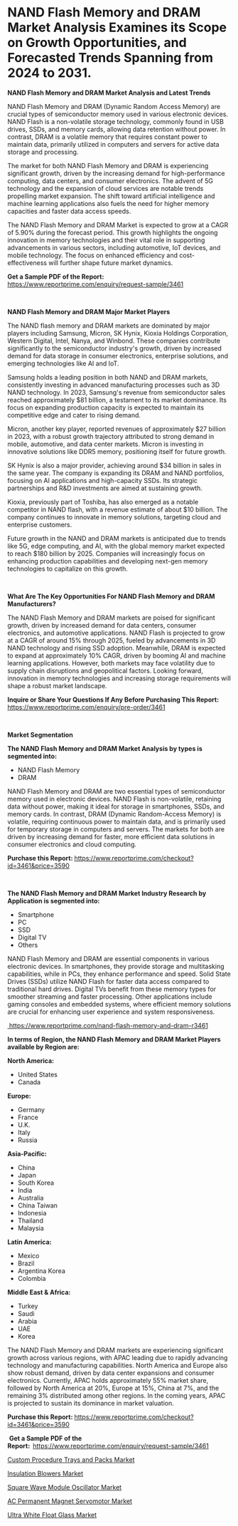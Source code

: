 <p><h1>NAND Flash Memory and DRAM Market Analysis Examines its Scope on Growth Opportunities, and Forecasted Trends Spanning from 2024 to 2031.</h1></p><p><strong>NAND Flash Memory and DRAM Market Analysis and Latest Trends</strong></p>
<p><p>NAND Flash Memory and DRAM (Dynamic Random Access Memory) are crucial types of semiconductor memory used in various electronic devices. NAND Flash is a non-volatile storage technology, commonly found in USB drives, SSDs, and memory cards, allowing data retention without power. In contrast, DRAM is a volatile memory that requires constant power to maintain data, primarily utilized in computers and servers for active data storage and processing.</p><p>The market for both NAND Flash Memory and DRAM is experiencing significant growth, driven by the increasing demand for high-performance computing, data centers, and consumer electronics. The advent of 5G technology and the expansion of cloud services are notable trends propelling market expansion. The shift toward artificial intelligence and machine learning applications also fuels the need for higher memory capacities and faster data access speeds.</p><p>The NAND Flash Memory and DRAM Market is expected to grow at a CAGR of 5.90% during the forecast period. This growth highlights the ongoing innovation in memory technologies and their vital role in supporting advancements in various sectors, including automotive, IoT devices, and mobile technology. The focus on enhanced efficiency and cost-effectiveness will further shape future market dynamics.</p></p>
<p><strong>Get a Sample PDF of the Report:&nbsp;</strong> <a href="https://www.reportprime.com/enquiry/request-sample/3461">https://www.reportprime.com/enquiry/request-sample/3461</a></p>
<p>&nbsp;</p>
<p><strong>NAND Flash Memory and DRAM Major Market Players</strong></p>
<p><p>The NAND flash memory and DRAM markets are dominated by major players including Samsung, Micron, SK Hynix, Kioxia Holdings Corporation, Western Digital, Intel, Nanya, and Winbond. These companies contribute significantly to the semiconductor industry's growth, driven by increased demand for data storage in consumer electronics, enterprise solutions, and emerging technologies like AI and IoT.</p><p>Samsung holds a leading position in both NAND and DRAM markets, consistently investing in advanced manufacturing processes such as 3D NAND technology. In 2023, Samsung's revenue from semiconductor sales reached approximately $81 billion, a testament to its market dominance. Its focus on expanding production capacity is expected to maintain its competitive edge and cater to rising demand.</p><p>Micron, another key player, reported revenues of approximately $27 billion in 2023, with a robust growth trajectory attributed to strong demand in mobile, automotive, and data center markets. Micron is investing in innovative solutions like DDR5 memory, positioning itself for future growth.</p><p>SK Hynix is also a major provider, achieving around $34 billion in sales in the same year. The company is expanding its DRAM and NAND portfolios, focusing on AI applications and high-capacity SSDs. Its strategic partnerships and R&D investments are aimed at sustaining growth.</p><p>Kioxia, previously part of Toshiba, has also emerged as a notable competitor in NAND flash, with a revenue estimate of about $10 billion. The company continues to innovate in memory solutions, targeting cloud and enterprise customers.</p><p>Future growth in the NAND and DRAM markets is anticipated due to trends like 5G, edge computing, and AI, with the global memory market expected to reach $180 billion by 2025. Companies will increasingly focus on enhancing production capabilities and developing next-gen memory technologies to capitalize on this growth.</p></p>
<p>&nbsp;</p>
<p><strong>What Are The Key Opportunities For NAND Flash Memory and DRAM Manufacturers?</strong></p>
<p><p>The NAND Flash Memory and DRAM markets are poised for significant growth, driven by increased demand for data centers, consumer electronics, and automotive applications. NAND Flash is projected to grow at a CAGR of around 15% through 2025, fueled by advancements in 3D NAND technology and rising SSD adoption. Meanwhile, DRAM is expected to expand at approximately 10% CAGR, driven by booming AI and machine learning applications. However, both markets may face volatility due to supply chain disruptions and geopolitical factors. Looking forward, innovation in memory technologies and increasing storage requirements will shape a robust market landscape.</p></p>
<p><strong>Inquire or Share Your Questions If Any Before Purchasing This Report:</strong> <a href="https://www.reportprime.com/enquiry/pre-order/3461">https://www.reportprime.com/enquiry/pre-order/3461</a></p>
<p>&nbsp;</p>
<p><strong>Market Segmentation</strong></p>
<p><strong>The NAND Flash Memory and DRAM Market Analysis by types is segmented into:</strong></p>
<p><ul><li>NAND Flash Memory</li><li>DRAM</li></ul></p>
<p><p>NAND Flash Memory and DRAM are two essential types of semiconductor memory used in electronic devices. NAND Flash is non-volatile, retaining data without power, making it ideal for storage in smartphones, SSDs, and memory cards. In contrast, DRAM (Dynamic Random-Access Memory) is volatile, requiring continuous power to maintain data, and is primarily used for temporary storage in computers and servers. The markets for both are driven by increasing demand for faster, more efficient data solutions in consumer electronics and cloud computing.</p></p>
<p><strong>Purchase this Report:&nbsp;</strong><a href="https://www.reportprime.com/checkout?id=3461&price=3590">https://www.reportprime.com/checkout?id=3461&price=3590</a></p>
<p>&nbsp;</p>
<p><strong>The NAND Flash Memory and DRAM Market Industry Research by Application is segmented into:</strong></p>
<p><ul><li>Smartphone</li><li>PC</li><li>SSD</li><li>Digital TV</li><li>Others</li></ul></p>
<p><p>NAND Flash Memory and DRAM are essential components in various electronic devices. In smartphones, they provide storage and multitasking capabilities, while in PCs, they enhance performance and speed. Solid State Drives (SSDs) utilize NAND Flash for faster data access compared to traditional hard drives. Digital TVs benefit from these memory types for smoother streaming and faster processing. Other applications include gaming consoles and embedded systems, where efficient memory solutions are crucial for enhancing user experience and system responsiveness.</p></p>
<p><a href="https://www.reportprime.com/nand-flash-memory-and-dram-r3461">&nbsp;https://www.reportprime.com/nand-flash-memory-and-dram-r3461</a></p>
<p><strong>In terms of Region, the NAND Flash Memory and DRAM Market Players available by Region are:</strong></p>
<p>
    <p> <strong> North America: </strong>
        <ul>
            <li>United States</li>
            <li>Canada</li>
        </ul>
        </p> 
    <p> <strong> Europe: </strong>
        <ul>
            <li>Germany</li>
            <li>France</li>
            <li>U.K.</li>
            <li>Italy</li>
            <li>Russia</li>
        </ul>
        </p> 
    <p> <strong> Asia-Pacific: </strong>
        <ul>
            <li>China</li>
            <li>Japan</li>
            <li>South Korea</li>
            <li>India</li>
            <li>Australia</li>
            <li>China Taiwan</li>
            <li>Indonesia</li>
            <li>Thailand</li>
            <li>Malaysia</li>
        </ul>
        </p> 
    <p> <strong> Latin America: </strong>
        <ul>
            <li>Mexico</li>
            <li>Brazil</li>
            <li>Argentina Korea</li>
            <li>Colombia</li>
        </ul>
        </p> 
    <p> <strong> Middle East & Africa: </strong>
        <ul>
            <li>Turkey</li>
            <li>Saudi</li>
            <li>Arabia</li>
            <li>UAE</li>
            <li>Korea</li>
        </ul>
    </p>
    </p>
<p><p>The NAND Flash Memory and DRAM markets are experiencing significant growth across various regions, with APAC leading due to rapidly advancing technology and manufacturing capabilities. North America and Europe also show robust demand, driven by data center expansions and consumer electronics. Currently, APAC holds approximately 55% market share, followed by North America at 20%, Europe at 15%, China at 7%, and the remaining 3% distributed among other regions. In the coming years, APAC is projected to sustain its dominance in market valuation.</p></p>
<p><strong>Purchase this Report: </strong><a href="https://www.reportprime.com/checkout?id=3461&price=3590">https://www.reportprime.com/checkout?id=3461&price=3590</a></p>
<p>&nbsp;<strong>Get a Sample PDF of the Report:&nbsp;&nbsp;</strong><a href="https://www.reportprime.com/enquiry/request-sample/3461">https://www.reportprime.com/enquiry/request-sample/3461</a></p>
<p><strong></strong></p>
<p><p><a href="https://www.linkedin.com/pulse/global-custom-procedure-trays-packs-industry-analysis-share-gnzse?trackingId=L0hkB%2F1iSGSGZ60zzElh8w%3D%3D">Custom Procedure Trays and Packs Market</a></p><p><a href="https://www.linkedin.com/pulse/global-insulation-blowers-market-landscape-future-trends-strategic-ypocc?trackingId=GDJptGyXQqCWNzk5dlfCqA%3D%3D">Insulation Blowers Market</a></p><p><a href="https://github.com/AlisaRowe24/Market-Research-Report-List-1/blob/main/square-wave-module-oscillator-market.md">Square Wave Module Oscillator Market</a></p><p><a href="https://issuu.com/reportprime-2/docs/ac-permanent-magnet-servomotor-mark_4dd0d430eafb6c">AC Permanent Magnet Servomotor Market</a></p><p><a href="https://issuu.com/reportprime-2/docs/ultra-white-float-glass-market-size_e37d077e73a273">Ultra White Float Glass Market</a></p></p>